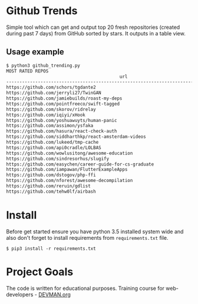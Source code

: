 
# Github Trends  
Simple tool which can get and output top 20 fresh repositories (created during past 7 days) from GitHub sorted by stars.
It outputs in a table view.

## Usage example
```bash
$ python3 github_trending.py 
MOST RATED REPOS
                                           url                                             |   stars    |   issues  
--------------------------------------------------------------------------------------------------------------------
https://github.com/schors/tgdante2                                                         |    481     |     10    
https://github.com/jerryli27/TwinGAN                                                       |    185     |     0     
https://github.com/jamiebuilds/roast-my-deps                                               |    176     |     1     
https://github.com/pointfreeco/swift-tagged                                                |    145     |     0     
https://github.com/skorov/ridrelay                                                         |    145     |     0     
https://github.com/iqiyi/xHook                                                             |    144     |     1     
https://github.com/yoshuawuyts/human-panic                                                 |    136     |     9     
https://github.com/assimon/ysfaka                                                          |    133     |     0     
https://github.com/hasura/react-check-auth                                                 |    127     |     0     
https://github.com/siddharthkp/react-amsterdam-videos                                      |    126     |     0     
https://github.com/lukeed/tmp-cache                                                        |    123     |     1     
https://github.com/api0cradle/LOLBAS                                                       |    121     |     0     
https://github.com/wowlusitong/awesome-education                                           |    120     |     1     
https://github.com/sindresorhus/slugify                                                    |    119     |     1     
https://github.com/easychen/career-guide-for-cs-graduate                                   |    118     |     0     
https://github.com/iampawan/FlutterExampleApps                                             |     99     |     0     
https://github.com/dstogov/php-ffi                                                         |     95     |     0     
https://github.com/nforest/awesome-decompilation                                           |     90     |     0     
https://github.com/reruin/gdlist                                                           |     86     |     2     
https://github.com/tehw0lf/airbash                                                         |     84     |     0     
```
  # Install
  Before get started ensure you have python 3.5 installed system wide and also don't forget to install requirements from `requirements.txt` file.
```
$ pip3 install -r requirements.txt
```
  
# Project Goals  
  
The code is written for educational purposes. Training course for web-developers - [DEVMAN.org](https://devman.org)